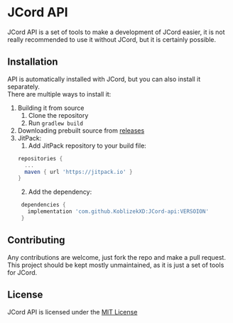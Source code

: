 # JCord API   
JCord API is a set of tools to make a development of JCord easier, it is not really recommended to use it without JCord, but it is certainly possible.  

## Installation  
API is automatically installed with JCord, but you can also install it separately.  
There are multiple ways to install it:  
1) Building it from source
   1) Clone the repository
   2) Run `gradlew build`
2) Downloading prebuilt source from [releases](https://github.com/KoblizekXD/JCord-api)
3) JitPack:
   1) Add JitPack repository to your build file:
   ```groovy
   repositories {
     ...
     maven { url 'https://jitpack.io' }
   }
   ```
   2) Add the dependency:
   ```groovy
    dependencies {
      implementation 'com.github.KoblizekXD:JCord-api:VERSOION'
    }
    ```

## Contributing  
Any contributions are welcome, just fork the repo and make a pull request.  
This project should be kept mostly unmaintained, as it is just a set of tools for JCord.  

## License
JCord API is licensed under the [MIT License](./LICENSE)
